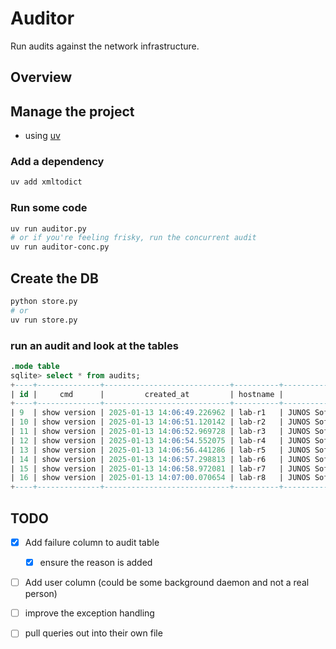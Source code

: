 # Auditor
Run audits against the network infrastructure. 

## Overview


## Manage the project
- using [uv](https://github.com/astral-sh/uv)

### Add a dependency
```bash
uv add xmltodict
```

### Run some code 
```bash
uv run auditor.py
# or if you're feeling frisky, run the concurrent audit
uv run auditor-conc.py
```

## Create the DB
```bash
python store.py
# or 
uv run store.py
```

### run an audit and look at the tables
```sql
.mode table
sqlite> select * from audits; 
+----+--------------+----------------------------+----------+----------------------------------------+
| id |     cmd      |         created_at         | hostname |                 output                 |
+----+--------------+----------------------------+----------+----------------------------------------+
| 9  | show version | 2025-01-13 14:06:49.226962 | lab-r1   | JUNOS Software Release [12.1X46-D20.5] |
| 10 | show version | 2025-01-13 14:06:51.120142 | lab-r2   | JUNOS Software Release [12.1X46-D20.5] |
| 11 | show version | 2025-01-13 14:06:52.969728 | lab-r3   | JUNOS Software Release [12.1X46-D20.5] |
| 12 | show version | 2025-01-13 14:06:54.552075 | lab-r4   | JUNOS Software Release [12.1X46-D20.5] |
| 13 | show version | 2025-01-13 14:06:56.441286 | lab-r5   | JUNOS Software Release [12.1X46-D20.5] |
| 14 | show version | 2025-01-13 14:06:57.298813 | lab-r6   | JUNOS Software Release [12.1X46-D20.5] |
| 15 | show version | 2025-01-13 14:06:58.972081 | lab-r7   | JUNOS Software Release [12.1X46-D20.5] |
| 16 | show version | 2025-01-13 14:07:00.070654 | lab-r8   | JUNOS Software Release [12.1X46-D20.5] |
+----+--------------+----------------------------+----------+----------------------------------------+
```

## TODO
- [x] Add failure column to audit table 
    - [x] ensure the reason is added
- [ ] Add user column (could be some background daemon and not a real person)
- [ ] improve the exception handling 
- [ ] pull queries out into their own file

